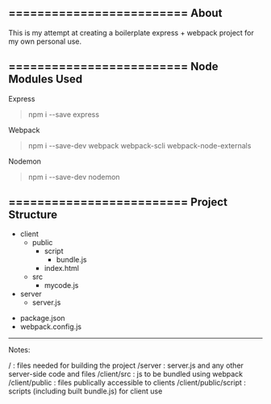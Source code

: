 =========================
About
-------------------------

This is my attempt at creating a boilerplate express + webpack project for my own personal use.
 
=========================
Node Modules Used
-------------------------

Express
> npm i --save express

Webpack
> npm i --save-dev webpack webpack-scli webpack-node-externals

Nodemon
> npm i --save-dev nodemon

=========================
Project Structure
-------------------------
 + client
	+ public
		+ script
			- bundle.js
		- index.html
	+ src
		- mycode.js
 + server
	- server.js
 - package.json	
 - webpack.config.js

-------------------------
Notes:

/  						: files needed for building the project
/server					: server.js and any other server-side code and files
/client/src				: js to be bundled using webpack
/client/public			: files publically accessible to clients
/client/public/script	: scripts (including built bundle.js) for client use
